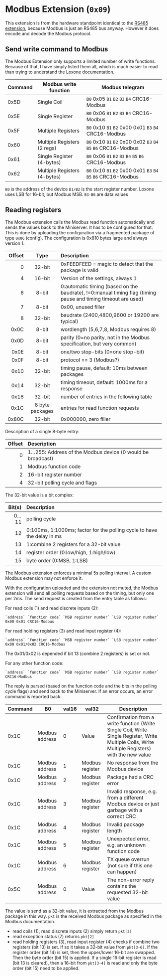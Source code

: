 # Modbus Extension (`0x09`)

This extension is from the hardware standpoint identical to the [RS485 extension](LoxoneLinkLegacyExtensionRS485.md), because Modbus is just an RS485 bus anyway. However it does encode and decode the Modbus protocol.

## Send write command to Modbus

The Modbus Extension only supports a limited number of write functions. Because of that, I have simply listed them all, which is much easier to read than trying to understand the Loxone documentation.

| Command | Modbus write function        | Modbus telegram    |
| ------- | ---------------------------- | ------------------ |
|  0x5D   | Single Coil                  | `B0` 0x05 `B1` `B2` `B3` `B4` CRC16-Modbus |
|  0x5E   | Single Register              | `B0` 0x06 `B1` `B2` `B3` `B4` CRC16-Modbus |
|  0x5F   | Multiple Registers           | `B0` 0x10 `B1` `B2` 0x00 0x01 `B3` `B4` CRC16-Modbus |
|  0x60   | Multiple Registers (2 regs)  | `B0` 0x10 `B1` `B2` 0x00 0x02 `B3` `B4` `B5` `B6` CRC16-Modbus |
|  0x61   | Single Register (4-bytes)    | `B0` 0x06 `B1` `B2` `B3` `B4` `B5` `B6` CRC16-Modbus |
|  0x62   | Multiple Registers (4-bytes) | `B0` 0x10 `B1` `B2` 0x00 0x01 `B3` `B4` `B5` `B6` CRC16-Modbus |

`B0` is the address of the device
`B1/B2` is the start register number. Loxone uses LSB for 16-bit, but Modbus MSB.
`B3-B6` are data values

## Reading registers

The Modbus extension calls the Modbus read function automatically and sends the values back to the Miniserver. It has to be configured for that. This is done by uploading the configuration via a fragmented package of type `0x06` (config). The configuration is 0x810 bytes large and always version 1.

| Offset |  Type  | Description |
| -----: | :----: | :---------- |
|      0 | 32-bit | 0xFEEDFEED = magic to detect that the package is valid |
|      4 | 16-bit | Version of the settings, always 1 |
|      6 |  8-bit | 0:automatic timing (based on the baudrate), !=0:manual timing flag (timing pause and timing timeout are used) |
|      7 |  8-bit | 0x00, unused filler |
|      8 | 32-bit | baudrate (2400,4800,9600 or 19200 are typical) |
|   0x0C |  8-bit | wordlength (5,6,7,8, Modbus requires 8) |
|   0x0D |  8-bit | parity (0=no parity, not in the Modbus specification, but very common) |
|   0x0E |  8-bit | one/two stop-bits (0=one stop-bit) |
|   0x0F |  8-bit | protocol == 3 (Modbus?) |
|   0x10 | 32-bit | timing pause, default: 10ms between packages |
|   0x14 | 32-bit | timing timeout, default: 1000ms for a response |
|   0x18 | 32-bit | number of entries in the following table |
|   0x1C | 8 byte packages | entries for read function requests |
|  0x80C | 32-bit | 0x000000, zero filler |

Description of a single 8-byte entry:

| Offset | Description |
| -----: | :---------- |
|      0 | 1…255: Address of the Modbus device (0 would be broadcast) |
|      1 | Modbus function code |
|      2 | 16-bit register number |
|      4 | 32-bit polling cycle and flags |

The 32-bit value is a bit complex:

| Bit(s) | Description |
| -----: | :---------- |
|   0…11 | polling cycle |
|     12 | 0:100ms, 1:1000ms; factor for the polling cycle to have the delay in ms |
|     13 | 1:combine 2 registers for a 32-bit value |
|     14 | register order (0:low/high, 1:high/low) |
|     15 | byte order (0:MSB, 1:LSB) |

The Modbus extension enforces a minimal 5s polling interval. A custom Modbus extension may not enforce it.

With the configuration uploaded and the extension not muted, the Modbus extension will send all polling requests based on the timing, but only one per 2ms. The send request is created from the entry table as follows:

For read coils (1) and read discrete inputs (2):

    `address` `function code` `MSB register number` `LSB register number` 0x00 0x01 CRC16-Modbus
    
For read holding registers (3) and read input register (4):

    `address` `function code` `MSB register number` `LSB register number` 0x00 0x01/0x02 CRC16-Modbus

The 0x01/0x02 is depended if bit 13 (combine 2 registers) is set or not.

For any other function code:

    `address` `function code` `MSB register number` `LSB register number` CRC16-Modbus

The reply is parsed (based on the function code and the bits in the polling cycle flags) and send back to the Miniserver. If an error occurs, an error command is reported back:

| Command |             B0 | val16 |           val32 | Description |
| ------- | -------------- | ----- | --------------- | ----------- |
|  0x1C   | Modbus address |   0   | Value           | Confirmation from a write function (Write Single Coil, Write Single Register, Write Multiple Coils, Write Multiple Registers) with the new value |
|  0x1C   | Modbus address |   1   | Modbus register | No response from the Modbus device |
|  0x1C   | Modbus address |   2   | Modbus register | Package had a CRC error |
|  0x1C   | Modbus address |   3   | Modbus register | Invalid response, e.g. from a different Modbus device or just garbage with a correct CRC |
|  0x1C   | Modbus address |   4   | Modbus register | Invalid package length |
|  0x1C   | Modbus address |   5   | Modbus register | Unexpected error, e.g. an unknown function code |
|  0x1C   | Modbus address |   6   | Modbus register | TX queue overrun (not sure if this one can happen) |
|  0x5C   | Modbus address |   0   | Value           | The non-error reply contains the requested 32-bit value |

The value is send as a 32-bit value, it is extracted from the Modbus package in this way. `pkt` is the received Modbus package as specified in the Modbus documentation.

- read coils (1), read discrete inputs (2) simply return `pkt[3]`
- read exception status (7) returns `pkt[2]`
- read holding registers (3), read input register (4) checks if combine two registers (bit 13) is set. If so it takes a 32-bit value from `pkt[3-6]`. If the register order (bit 14) is set, then the upper/lower 16-bit are swapped. Then the byte order (bit 15) is applied. If a single 16-bit register is read (bit 13 is cleared), then a 16-bit from `pkt[3-4]` is read and only the byte order (bit 15) need to be applied.
